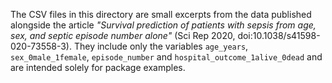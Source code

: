 The CSV files in this directory are small excerpts from the data published alongside the article *"Survival prediction of patients with sepsis from age, sex, and septic episode number alone"* (Sci Rep 2020, doi:10.1038/s41598-020-73558-3). They include only the variables `age_years`, `sex_0male_1female`, `episode_number` and `hospital_outcome_1alive_0dead` and are intended solely for package examples.